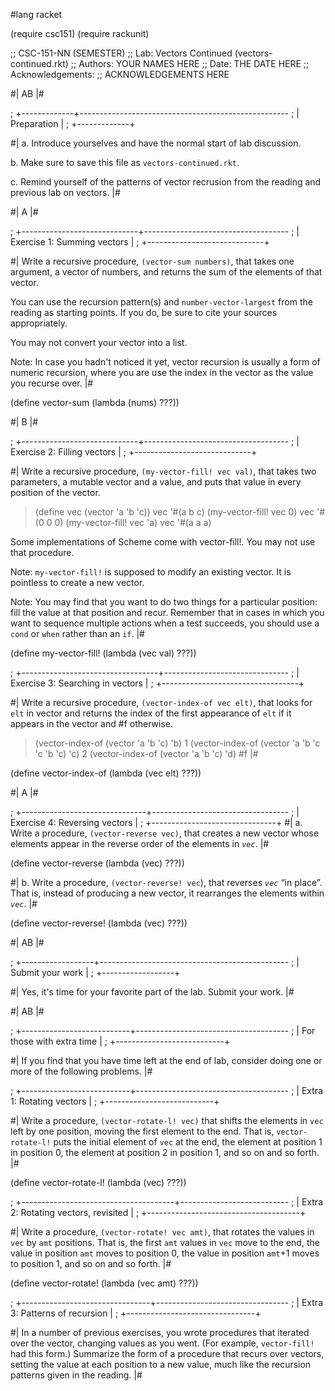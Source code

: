 
#lang racket

(require csc151)
(require rackunit)

;; CSC-151-NN (SEMESTER)
;; Lab: Vectors Continued (vectors-continued.rkt)
;; Authors: YOUR NAMES HERE
;; Date: THE DATE HERE
;; Acknowledgements:
;;   ACKNOWLEDGEMENTS HERE

#| AB |#

; +-------------+----------------------------------------------------
; | Preparation |
; +-------------+

#|
a. Introduce yourselves and have the normal start of lab discussion.

b. Make sure to save this file as `vectors-continued.rkt`.

c. Remind yourself of the patterns of vector recrusion from the
reading and previous lab on vectors.
|#

#| A |#

; +-----------------------------+------------------------------------
; | Exercise 1: Summing vectors |
; +-----------------------------+

#|
Write a recursive procedure, `(vector-sum numbers)`, that takes one
argument, a vector of numbers, and returns the sum of the elements
of that vector.

You can use the recursion pattern(s) and `number-vector-largest`
from the reading as starting points. If you do, be sure to cite
your sources appropriately.

You may not convert your vector into a list.

Note: In case you hadn't noticed it yet, vector recursion is usually
a form of numeric recursion, where you are use the index in the
vector as the value you recurse over.
|#

(define vector-sum
  (lambda (nums)
    ???))

#| B |#

; +-----------------------------+------------------------------------
; | Exercise 2: Filling vectors |
; +-----------------------------+

#|
Write a recursive procedure, `(my-vector-fill! vec val)`, that takes
two parameters, a mutable vector and a value, and puts that value
in every position of the vector.

> (define vec (vector 'a 'b 'c))
> vec
'#(a b c)
> (my-vector-fill! vec 0)
> vec
'#(0 0 0)
> (my-vector-fill! vec 'a)
> vec
'#(a a a)

Some implementations of Scheme come with vector-fill!. You may not
use that procedure.

Note: `my-vector-fill!` is supposed to modify an existing vector. It
is pointless to create a new vector.

Note: You may find that you want to do two things for a particular
position: fill the value at that position and recur. Remember that
in cases in which you want to sequence multiple actions when a test 
succeeds, you should use a `cond` or `when` rather than an `if`.
|#

(define my-vector-fill!
  (lambda (vec val)
    ???))

; +----------------------------------+-------------------------------
; | Exercise 3: Searching in vectors |
; +----------------------------------+

#|
Write a recursive procedure, `(vector-index-of vec elt)`, that looks
for `elt` in vector and returns the index of the first appearance
of `elt` if it appears in the vector and #f otherwise.

> (vector-index-of (vector 'a 'b 'c) 'b)
1
> (vector-index-of (vector 'a 'b 'c 'c 'b 'c) 'c)
2
> (vector-index-of (vector 'a 'b 'c) 'd)
#f
|#

(define vector-index-of
  (lambda (vec elt)
    ???))

#| A |#

; +-------------------------------+----------------------------------
; | Exercise 4: Reversing vectors |
; +-------------------------------+
#|
a. Write a procedure, `(vector-reverse vec)`, that creates a new
vector whose elements appear in the reverse order of the elements
in *`vec`*.
|#

(define vector-reverse
  (lambda (vec)
    ???))

#|
b. Write a procedure, `(vector-reverse! vec`), that reverses *`vec`*
“in place”. That is, instead of producing a new vector, it rearranges
the elements within *`vec`*.
|#

(define vector-reverse!
  (lambda (vec)
    ???))

#| AB |#

; +------------------+-----------------------------------------------
; | Submit your work |
; +------------------+

#|
Yes, it's time for your favorite part of the lab.  Submit your work.
|#

#| AB |#

; +---------------------------+--------------------------------------
; | For those with extra time |
; +---------------------------+

#|
If you find that you have time left at the end of lab, consider
doing one or more of the following problems.
|#

; +---------------------------+--------------------------------------
; | Extra 1: Rotating vectors |
; +---------------------------+

#|
Write a procedure, `(vector-rotate-l! vec)` that shifts the elements
in `vec` left by one position, moving the first element to the end.
That is, `vector-rotate-l!` puts the initial element of `vec` at the end,
the element at position 1 in position 0, the element at position 2
in position 1, and so on and so forth.
|#

(define vector-rotate-l!
  (lambda (vec)
    ???))

; +--------------------------------------+---------------------------
; | Extra 2: Rotating vectors, revisited |
; +--------------------------------------+

#|
Write a procedure, `(vector-rotate! vec amt)`, that rotates
the values in `vec` by `amt` positions. That is, the first `amt`
values in `vec` move to the end, the value in position `amt` moves
to position 0, the value in position `amt`+1 moves to position 1,
and so on and so forth.
|#

(define vector-rotate!
  (lambda (vec amt)
    ???))

; +--------------------------------+---------------------------------
; | Extra 3: Patterns of recursion |
; +--------------------------------+

#|
In a number of previous exercises, you wrote procedures that iterated over
the vector, changing values as you went. (For example, `vector-fill!`
had this form.) Summarize the form of a procedure that recurs over
vectors, setting the value at each position to a new value, much like
the recursion patterns given in the reading.
|#
